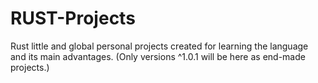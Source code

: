 # RUST-Projects
Rust little and global personal projects created for learning the language and its main advantages.
(Only versions ^1.0.1 will be here as end-made projects.)

